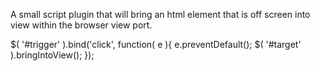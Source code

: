 A small script plugin that will bring an html element that is off screen into view within the browser view port.

$( '#trigger' ).bind('click', function( e ){
	e.preventDefault();
	$( '#target' ).bringIntoView();
});